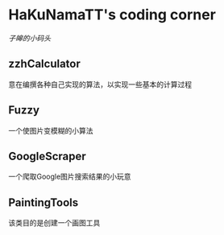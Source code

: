 # **HaKuNamaTT's coding corner**
*子皞的小码头*

## zzhCalculator
意在编撰各种自己实现的算法，以实现一些基本的计算过程

## Fuzzy
一个使图片变模糊的小算法

## GoogleScraper
一个爬取Google图片搜索结果的小玩意

## PaintingTools
该类目的是创建一个画图工具
